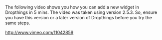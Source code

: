 The following video shows you how you can add a new widget in Dropthings in 5 mins. The video was taken using version 2.5.3. So, ensure you have this version or a later version of Dropthings before you try the same steps.

http://www.vimeo.com/11042859
